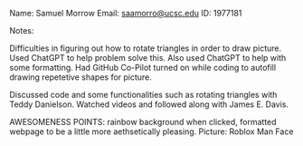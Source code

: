 Name: Samuel Morrow
Email: saamorro@ucsc.edu
ID: 1977181

Notes:

Difficulties in figuring out how to rotate triangles in order to draw picture. Used ChatGPT to help problem solve this. Also used ChatGPT to help with some formatting.
Had GitHub Co-Pilot turned on while coding to autofill drawing repetetive shapes for picture.

Discussed code and some functionalities such as rotating triangles with Teddy Danielson. Watched videos and followed along with James E. Davis.

AWESOMENESS POINTS: rainbow background when clicked, formatted webpage to be a little more aethsetically pleasing.
Picture: Roblox Man Face
